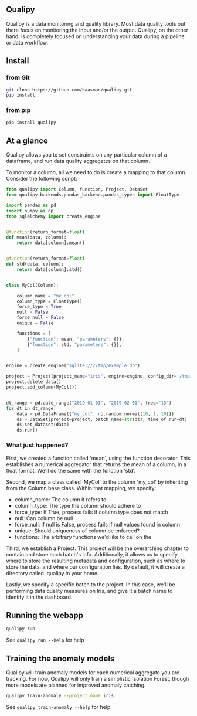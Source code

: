 ## Qualipy

Qualipy is a data monitoring and quality library. Most data quality tools out
there focus on monitoring the input and/or the output. Qualipy, on the other hand,
is completely focused on understanding your data during a pipeline or data workflow.

## Install

### from Git
```bash
git clone https://github.com/baasman/qualipy.git
pip install .
```
### from pip
```bash
pip install qualipy
```

## At a glance

Qualipy allows you to set constraints on any particular column of a dataframe,
and run data quality aggregates on that column.

To monitor a column, all we need to do is create a mapping to that column. Consider the following script: 

```python
from qualipy import Column, function, Project, DataSet
from qualipy.backends.pandas_backend.pandas_types import FloatType

import pandas as pd
import numpy as np
from sqlalchemy import create_engine


@function(return_format=float)
def mean(data, column):
    return data[column].mean()


@function(return_format=float)
def std(data, column):
    return data[column].std()


class MyCol(Column):

    column_name = "my_col"
    column_type = FloatType()
    force_type = True
    null = False
    force_null = False
    unique = False

    functions = [
        {"function": mean, "parameters": {}},
        {"function": std, "parameters": {}},
    ]


engine = create_engine("sqlite:////tmp/example.db")

project = Project(project_name="iris", engine=engine, config_dir='/tmp/.qualipy')
project.delete_data()
project.add_column(MyCol())


dt_range = pd.date_range("2019-01-01", "2019-02-01", freq="1D")
for dt in dt_range:
    data = pd.DataFrame({"my_col": np.random.normal(10, 1, 10)})
    ds = DataSet(project=project, batch_name=str(dt), time_of_run=dt)
    ds.set_dataset(data)
    ds.run()
```

### What just happened?

First, we created a function called 'mean', using the function decorator. This establishes a numerical aggregator that 
returns the mean of a column, in a float format. We'll do the same with the function 'std'.

Second, we map a class called 'MyCol' to the column 'my_col' by inheriting from the Column base class.
Within that mapping, we specify:
  - column_name: The column it refers to
  - column_type: The type the column should adhere to
  - force_type: If True, process fails if column type does not match
  - null: Can column be null
  - force_null: if null is False, process fails if null values found in column
  - unique: Should uniqueness of column be enforced?
  - functions: The arbitrary functions we'd like to call on the 
  
Third, we establish a Project. This project will be the overarching chapter to contain and store each batch's info.
Additionally, it allows us to specify where to store the resulting metadata and configuration, such as where to store the
data, and where our configuration lies. By default, it will create a directory called .qualipy in your home.

Lastly, we specify a specific batch to the project. In this case, we'll be performing data quality measures on Iris, 
and give it a batch name to identify it in the dashboard.

## Running the webapp
```bash
qualipy run
```
See `qualipy run --help` for help

## Training the anomaly models
Qualipy will train anomaly models for each numerical aggregate you are tracking. For now,
Qualipy will only train a simplistic Isolation Forest, though more models
are planned for improved anomaly catching.
```bash
qualipy train-anomaly --project_name iris
```
See `qualipy train-anomaly --help` for help

